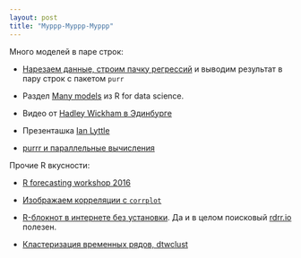 ```yaml
---
layout: post
title: "Муррр-Муррр-Муррр"
---
```


Много моделей в паре строк:

* [Нарезаем данные, строим пачку регрессий](http://stat545.com/block024_group-nest-split-map.html) и выводим результат в пару строк с пакетом `purr`

* Раздел [Many models](http://r4ds.had.co.nz/many-models.html) из R for data science.

* Видео от [Hadley Wickham в Эдинбурге](http://edinbr.org/edinbr/2016/05/11/may-Hadley-Update2-PostingTalk.html)

* Презенташка [Ian Lyttle](http://ijlyttle.github.io/isugg_purrr/presentation.html)

* [purrr и параллельные вычисления](http://www.business-science.io/code-tools/2016/12/18/multidplyr.html)

Прочие R вкусности:  
  
* [R forecasting workshop 2016](http://kourentzes.com/forecasting/wp-content/uploads/2016/06/Forecasting-with-R-notes.pdf)

* [Изображаем корреляции с `corrplot`](https://cran.r-project.org/web/packages/corrplot/vignettes/corrplot-intro.html)

* [R-блокнот в интернете без установки](https://rnotebook.io). Да и в целом поисковый [rdrr.io](https://rdrr.io) полезен.

* [Кластеризация временных рядов, dtwclust](https://cran.r-project.org/web/packages/dtwclust/vignettes/dtwclust.pdf)